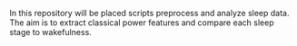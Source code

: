In this repository will be placed scripts preprocess and analyze sleep data. 
The aim is to extract classical power features and compare each sleep stage to wakefulness.

